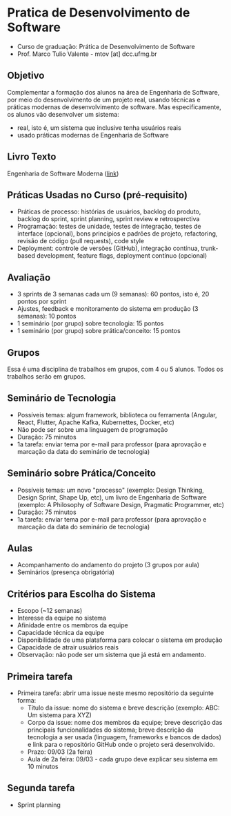 # Pratica de Desenvolvimento de Software

* Curso de graduação: Prática de Desenvolvimento de Software
* Prof. Marco Tulio Valente - mtov [at] dcc.ufmg.br

## Objetivo

Complementar a formação dos alunos na área de Engenharia de Software, por meio do desenvolvimento de um projeto real, usando técnicas e práticas modernas de desenvolvimento de software. Mas especificamente, os alunos vão desenvolver um sistema:

* real, isto é, um sistema que inclusive tenha usuários reais
* usado práticas modernas de Engenharia de Software

## Livro Texto 

Engenharia de Software Moderna ([link](https://engsoftmoderna.info/))

## Práticas Usadas no Curso (pré-requisito)

* Práticas de processo: histórias de usuários, backlog do produto, backlog do sprint, sprint planning, sprint review e retrosperctiva
* Programação: testes de unidade, testes de integração, testes de interface (opcional), bons princípios e padrões de projeto, refactoring, revisão de código (pull requests), code style
* Deployment: controle de versões (GitHub), integração contínua, trunk-based development, feature flags, deployment contínuo (opcional)

## Avaliação

* 3 sprints de 3 semanas cada um (9 semanas): 60 pontos, isto é, 20 pontos por sprint
* Ajustes, feedback e monitoramento do sistema em produção (3 semanas): 10 pontos
* 1 seminário (por grupo) sobre tecnologia: 15 pontos
* 1 seminário (por grupo) sobre prática/conceito: 15 pontos

## Grupos

Essa é uma disciplina de trabalhos em grupos, com 4 ou 5 alunos. Todos os trabalhos serão em grupos.

## Seminário de Tecnologia

* Possíveis temas: algum framework, biblioteca ou ferramenta (Angular, React, Flutter, Apache Kafka, Kubernettes, Docker, etc)
* Não pode ser sobre uma linguagem de programação
* Duração: 75 minutos
* 1a tarefa: enviar tema por e-mail para professor (para aprovação e marcação da data do seminário de tecnologia)

## Seminário sobre Prática/Conceito

* Possíveis temas: um novo "processo" (exemplo: Design Thinking, Design Sprint, Shape Up, etc), um livro de Engenharia de Software (exemplo: A Philosophy of Software Design, Pragmatic Programmer, etc)
* Duração: 75 minutos
* 1a tarefa: enviar tema por e-mail para professor (para aprovação e marcação da data do seminário de tecnologia)

## Aulas

* Acompanhamento do andamento do projeto (3 grupos por aula)
* Seminários (presença obrigatória)

## Critérios para Escolha do Sistema

* Escopo (~12 semanas)
* Interesse da equipe no sistema
* Afinidade entre os membros da equipe
* Capacidade técnica da equipe
* Disponibilidade de uma plataforma para colocar o sistema em produção
* Capacidade de atrair usuários reais
* Observação: não pode ser um sistema que já está em andamento.

## Primeira tarefa

* Primeira tarefa: abrir uma issue neste mesmo repositório da seguinte forma:
  * Título da issue: nome do sistema e breve descrição (exemplo: ABC: Um sistema para XYZ)
  * Corpo da issue: nome dos membros da equipe; breve descrição das principais funcionalidades do sistema; breve descrição da tecnologia a ser usada (linguagem, frameworks e bancos de dados) e link para o repositório GitHub onde o projeto será desenvolvido.
  * Prazo: 09/03 (2a feira)
  * Aula de 2a feira: 09/03 - cada grupo deve explicar seu sistema em 10 minutos
  
## Segunda tarefa

* Sprint planning
